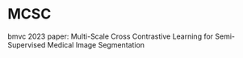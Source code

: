 # MCSC
bmvc 2023 paper: Multi-Scale Cross Contrastive Learning for Semi-Supervised Medical Image Segmentation
